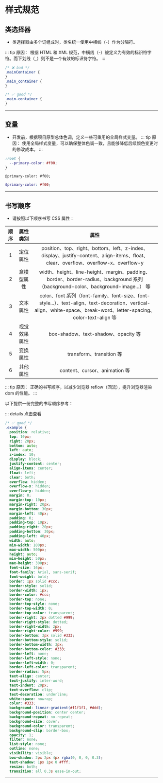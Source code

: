 # 样式规范

## 类选择器

- 类选择器由多个词组成时，类名统一使用中横线（-）作为分隔符。

::: tip 原因：
根据 HTML 和 XML 规范，中横线（-）被定义为有效的标识符字符。而下划线（\_）则不是一个有效的标识符字符。
:::

```css
/* ❌ bad */
.mainContainer {
}
.main_container {
}

/* ✅ good */
.main-container {
}
```

---

## 变量

- 开发前，根据项目原型总体色调，定义一些可重用的全局样式变量。
  ::: tip 原因：
  使用全局样式变量，可以确保整体色调一致，且能够降低后续颜色变更时的修改成本。
  :::

<CodeGroup>
  <CodeGroupItem title="css" active>

```css
:root {
  --primary-color: #f00;
}
```

  </CodeGroupItem>
  <CodeGroupItem title="less">

```less
@primary-color: #f00;
```

  </CodeGroupItem>
  <CodeGroupItem title="scss">

```scss
$primary-color: #f00;
```
  
  </CodeGroupItem>
</CodeGroup>

---

## 书写顺序

- 请按照以下顺序书写 CSS 属性：

| 顺序 |   属性类别   |                                                                                 属性                                                                                 |
| :--: | :----------: | :------------------------------------------------------------------------------------------------------------------------------------------------------------------: |
|  1   |   定位属性   |                                                 position、top、right、bottom、left、z-index、display、justify-content、align-items、float、clear、overflow、overflow-x、overflow-y                                                   |
|  2   |  盒模型属性  |                   width、height、line-height、margin、padding、border、border-radius、background 系列（background-color、background-image...） 等                    |
|  3   |   文本属性   | color、font 系列（font-family、font-size、font-style...）、text-align、text-decoration、vertical-align、white-space、break-word、letter-spacing、color-text-align 等 |
|  4   | 视觉效果属性 |                                                                 box-shadow、text-shadow、opacity 等                                                                  |
|  5   |   变换属性   |                                                                       transform、transition 等                                                                       |
|  6   |   其他属性   |                                                                    content、cursor、animation 等                                                                     |

::: tip 原因：
正确的书写顺序，以减少浏览器 reflow（回流），提升浏览器渲染 dom 的性能。
:::

以下提供一份完整的书写顺序参考：

::: details 点击查看

```css
/* ✅ good */
.example {
  position: relative;
  top: 10px;
  right: 20px;
  bottom: auto;
  left: auto;
  z-index: 10;
  display: block;
  justify-content: center;
  align-items: center;
  float: left;
  clear: both;
  overflow: hidden;
  overflow-x: hidden;
  overflow-y: hidden;
  margin: 0;
  margin-top: 10px;
  margin-right: 20px;
  margin-bottom: 30px;
  margin-left: 40px;
  padding: 0;
  padding-top: 10px;
  padding-right: 20px;
  padding-bottom: 30px;
  padding-left: 40px;
  width: auto;
  min-width: 100px;
  max-width: 500px;
  height: auto;
  min-height: 50px;
  max-height: 300px;
  font-size: 16px;
  font-family: Arial, sans-serif;
  font-weight: bold;
  border: 1px solid #ccc;
  border-style: solid;
  border-width: 1px;
  border-color: #ccc;
  border-top: none;
  border-top-style: none;
  border-top-width: 0;
  border-top-color: transparent;
  border-right: 2px dotted #999;
  border-right-style: dotted;
  border-right-width: 2px;
  border-right-color: #999;
  border-bottom: 3px solid #333;
  border-bottom-style: solid;
  border-bottom-width: 3px;
  border-bottom-color: #333;
  border-left: none;
  border-left-style: none;
  border-left-width: 0;
  border-left-color: transparent;
  border-radius: 5px;
  text-align: center;
  text-justify: inter-word;
  text-indent: 20px;
  text-overflow: clip;
  text-decoration: underline;
  white-space: nowrap;
  color: #333;
  background: linear-gradient(#f1f1f1, #ddd);
  background-position: center center;
  background-repeat: no-repeat;
  background-size: cover;
  background-color: transparent;
  background-clip: border-box;
  opacity: 1;
  filter: none;
  list-style: none;
  outline: none;
  visibility: visible;
  box-shadow: 2px 2px 4px rgba(0, 0, 0, 0.3);
  text-shadow: 1px 1px 0 #fff;
  resize: both;
  transition: all 0.3s ease-in-out;
```

---
